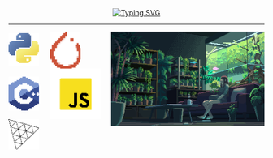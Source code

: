 <div align="center">
  <a href="https://git.io/typing-svg"><img src="https://readme-typing-svg.herokuapp.com?font=Fira+Code&pause=1000&center=true&vCenter=true&width=435&lines=Hey+Greetings!;Welcome+to+my+place!!;" alt="Typing SVG" /></a>
  <hr>
</div>
<img align="right" src="https://github.com/Jorgelzn/Jorgelzn/blob/main/media/myplace.gif" align="center" width="60%"/>
<div>
  <img align="center" src="https://github.com/Jorgelzn/Jorgelzn/blob/main/media/python.png?raw=true" width="60vw"/>
  &emsp;
  <img align="center" src="https://github.com/Jorgelzn/Jorgelzn/blob/main/media/pytorch.png?raw=true" width="60vw"/>
  &emsp;
  <img align="center" src="https://github.com/Jorgelzn/Jorgelzn/blob/main/media/c++.png?raw=true" width="60vw"/>
  &emsp;
  <img align="center" src="https://github.com/Jorgelzn/Jorgelzn/blob/main/media/js.png?raw=true" width="100vw"/>
  &ensp;
  <img align="center" src="https://github.com/Jorgelzn/Jorgelzn/blob/main/media/three.png?raw=true" width="60vw"/>
</div>





